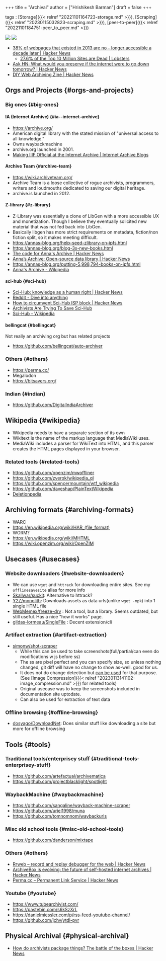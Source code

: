 +++
title = "Archival"
author = ["Hrishikesh Barman"]
draft = false
+++

tags
: [Storage]({{< relref "20221101164723-storage.md" >}}), [Scraping]({{< relref "20230115032823-scraping.md" >}}), [peer-to-peer]({{< relref "20221101184751-peer_to_peer.md" >}})

![](/ox-hugo/20230115032923-archival-1789170364.png)
![](/ox-hugo/20230115032923-archival-547001898.png)

-   [38% of webpages that existed in 2013 are no - longer accessible a decade later | Hacker News](https://news.ycombinator.com/item?id=40397692)
    -   [27.6% of the Top 10 Million Sites are Dead | Lobsters](https://lobste.rs/s/zlbdif/27_6_top_10_million_sites_are_dead)
-   [Ask HN: What would you preserve if the internet were to go down tomorrow? | Hacker News](https://news.ycombinator.com/item?id=42030832)
-   [DIY Web Archiving Zine | Hacker News](https://news.ycombinator.com/item?id=42798896)


## Orgs and Projects {#orgs-and-projects}


### Big ones {#big-ones}


#### IA (Internet Archive) {#ia--internet-archive}

-   <https://archive.org/>
-   American digital library with the stated mission of "universal access to all knowledge."
-   Owns waybackmachine
-   archive.org launched in 2001.
-   [Making IIIF Official at the Internet Archive | Internet Archive Blogs](https://blog.archive.org/2023/09/18/making-iiif-official-at-the-internet-archive/)


#### Archive Team {#archive-team}

-   <https://wiki.archiveteam.org/>
-   Archive Team is a loose collective of rogue archivists, programmers, writers and loudmouths dedicated to saving our digital heritage.
-   archive.is launched in 2012.


#### Z-library {#z-library}

-   Z-Library was essentially a clone of LibGen with a more accessible UX and monetization. Though I believe they eventually solicited new material that was not fed back into LibGen.
-   Basically libgen has more strict requirements on metadata, fiction/non fiction split, so it makes meeting difficult.
-   <https://annas-blog.org/help-seed-zlibrary-on-ipfs.html>
-   <https://annas-blog.org/blog-3x-new-books.html>
-   [The code for Anna's Archive | Hacker News](https://news.ycombinator.com/item?id=37282469)
-   [Anna’s Archive: Open-source data library | Hacker News](https://news.ycombinator.com/item?id=36530662)
-   <https://annas-blog.org/putting-5,998,794-books-on-ipfs.html>
-   [Anna's Archive - Wikipedia](https://en.wikipedia.org/wiki/Anna%27s_Archive)


#### sci-hub {#sci-hub}

-   [Sci-Hub: knowledge as a human right | Hacker News](https://news.ycombinator.com/item?id=34541505)
-   [Reddit - Dive into anything](https://www.reddit.com/r/DataHoarder/comments/nc27fv/rescue_mission_for_scihub_and_open_science_we_are/)
-   [How to circumvent Sci-Hub ISP block | Hacker News](https://news.ycombinator.com/item?id=27451844)
-   [Archivists Are Trying To Save Sci-Hub](https://gizmodo.com/archivists-want-to-make-sci-hub-un-censorable-1846898276)
-   [Sci-Hub - Wikipedia](https://en.wikipedia.org/wiki/Sci-Hub#cite_note-:12-31)


#### bellingcat {#bellingcat}

Not really an archiving org but has related projects

-   <https://github.com/bellingcat/auto-archiver>


### Others {#others}

-   <https://perma.cc/>
-   Megalodon
-   <https://bitsavers.org/>


### Indian {#indian}

-   <https://github.com/DigitalIndiaArchiver>


## Wikipedia {#wikipedia}

-   Wikipedia needs to have a separate section of its own
-   Wikitext is the name of the markup language that MediaWiki uses.
-   MediaWiki includes a parser for WikiText into HTML, and this parser creates the HTML pages displayed in your browser.


### Related tools {#related-tools}

-   <https://github.com/openzim/mwoffliner>
-   <https://github.com/zverok/wikipedia_ql>
-   <https://github.com/spencermountain/wtf_wikipedia>
-   <https://github.com/daveshap/PlainTextWikipedia>
-   [Deletionpedia](http://deletionpedia.dbatley.com/w/index.php)


## Archiving formats {#archiving-formats}

-   WARC
-   <https://en.wikipedia.org/wiki/HAR_(file_format)>
-   WORM?
-   <https://en.wikipedia.org/wiki/MHTML>
-   <https://wiki.openzim.org/wiki/OpenZIM>


## Usecases {#usecases}


### Website downloaders {#website-downloaders}

-   We can use `wget` and `httrack` for downloading entire sites. See my `offlinesavesite` alias for more info
-   [Skallwar/suckit](https://github.com/Skallwar/suckit): Alternative to httrack?
-   [Y2Z/monolith](https://github.com/Y2Z/monolith): Downloads assets as data urls(unlike `wget -mpk`) into 1 single HTML file
-   [WebMemex/freeze-dry](https://github.com/WebMemex/freeze-dry) : Not a tool, but a library. Seems outdated, but still useful. Has a nice "how it works" page.
-   [gildas-lormeau/SingleFile](https://github.com/gildas-lormeau/SingleFile) : Decent extension/cli


### Artifact extraction {#artifact-extraction}

-   [simonw/shot-scraper](https://github.com/simonw/shot-scraper)
    -   While this can be used to take screenshots(full/partial/can even do modifications w js before ss)
    -   The ss are pixel perfect and you can specify size, so unless nothing changed, git diff will have no change to show as-well. good for us.
    -   It does not do change detection but [can be used](https://usrme.xyz/posts/leveraging-shot-scraper-and-creating-image-diffs/) for that purpose. (See [Image Compression]({{< relref "20230113141102-image_compression.md" >}}) for related tools)
    -   Original usecase was to keep the screenshots included in documentation site uptodate.
    -   Can also be used for extraction of text data


### Offline browsing {#offline-browsing}

-   [dosyago/DownloadNet](https://github.com/dosyago/DownloadNet): Does similar stuff like downloading a site but more for offline browsing


## Tools {#tools}


### Traditional tools/enterprisey stuff {#traditional-tools-enterprisey-stuff}

-   <https://github.com/artefactual/archivematica>
-   <https://github.com/projectblacklight/spotlight>


### WaybackMachine {#waybackmachine}

-   <https://github.com/sangaline/wayback-machine-scraper>
-   <https://github.com/uriel1998/muna>
-   <https://github.com/tomnomnom/waybackurls>


### Misc old school tools {#misc-old-school-tools}

-   <https://github.com/danderson/mixtape>


### Others {#others}

-   [Rrweb – record and replay debugger for the web | Hacker News](https://news.ycombinator.com/item?id=41030862)
-   [ArchiveBox is evolving: the future of self-hosted internet archives | Hacker News](https://news.ycombinator.com/item?id=41860909)
-   [Perma.cc – Permanent Link Service | Hacker News](https://news.ycombinator.com/item?id=42972622)


### Youtube {#youtube}

-   <https://www.tubearchivist.com/>
-   <https://pastebin.com/s6kSzXrL>
-   <https://danielmiessler.com/p/rss-feed-youtube-channel/>
-   <https://github.com/jchv/ytdl-pvr>


## Physical Archival {#physical-archival}

-   [How do archivists package things? The battle of the boxes | Hacker News](https://news.ycombinator.com/item?id=41605774)
